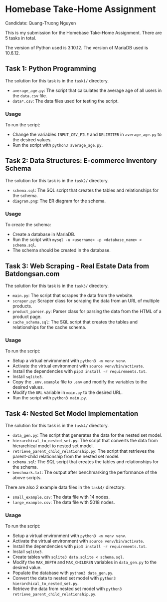 # Homebase Take-Home Assignment

Candidate: Quang-Truong Nguyen

This is my submission for the Homebase Take-Home Assignment. There are 5 tasks in total.

The version of Python used is 3.10.12. The version of MariaDB used is 10.6.12.

## Task 1: Python Programming

The solution for this task is in the `task1/` directory.
- `average_age.py`: The script that calculates the average age of all users in the `data.csv` file.
- `data*.csv`: The data files used for testing the script.

### Usage

To run the script:
- Change the variables `INPUT_CSV_FILE` and `DELIMITER` in `average_age.py` to the desired values.
- Run the script with `python3 average_age.py`.

## Task 2: Data Structures: E-commerce Inventory Schema 

The solution for this task is in the `task2/` directory.
- `schema.sql`: The SQL script that creates the tables and relationships for the schema.
- `diagram.png`: The ER diagram for the schema.

### Usage

To create the schema:
- Create a database in MariaDB.
- Run the script with `mysql -u <username> -p <database_name> < schema.sql`.
- The schema should be created in the database.

## Task 3: Web Scraping - Real Estate Data from Batdongsan.com

The solution for this task is in the `task3/` directory.

- `main.py`: The script that scrapes the data from the website.
- `scraper.py`: Scraper class for scraping the data from an URL of multiple products.
- `product_parser.py`: Parser class for parsing the data from the HTML of a product page.
- `cache_schema.sql`: The SQL script that creates the tables and relationships for the cache schema.

### Usage

To run the script:
- Setup a virtual environment with `python3 -m venv venv`.
- Activate the virtual environment with `source venv/bin/activate`.
- Install the dependencies with `pip3 install -r requirements.txt`.
- Install `sqlite3`.
- Copy the `.env.example` file to `.env` and modify the variables to the desired values.
- Modify the `URL` variable in `main.py` to the desired URL.
- Run the script with `python3 main.py`.

## Task 4: Nested Set Model Implementation

The solution for this task is in the `task4/` directory.

- `data_gen.py`: The script that generates the data for the nested set model.
- `hierarchical_to_nested_set.py`: The script that converts the data from hierarchical model to nested set model.
- `retrieve_parent_child_relationship.py`: The script that retrieves the parent-child relationship from the nested set model.
- `schema.sql`: The SQL script that creates the tables and relationships for the schema.
- `benchmark.txt`: The output after benchmarking the performance of the above scripts.

There are also 2 example data files in the `task4/` directory:
- `small_example.csv`: The data file with 14 nodes.
- `large_example.csv`: The data file with 5018 nodes.

### Usage

To run the script:
- Setup a virtual environment with `python3 -m venv venv`.
- Activate the virtual environment with `source venv/bin/activate`.
- Install the dependencies with `pip3 install -r requirements.txt`.
- Install `sqlite3`.
- Create tables with `sqlite3 data.sqlite < schema.sql`.
- Modify the `MAX_DEPTH` and `MAX_CHILDREN` variables in `data_gen.py` to the desired value.
- Populate the database with `python3 data_gen.py`.
- Convert the data to nested set model with `python3 hierarchical_to_nested_set.py`.
- Retrieve the data from nested set model with `python3 retrieve_parent_child_relationship.py`.